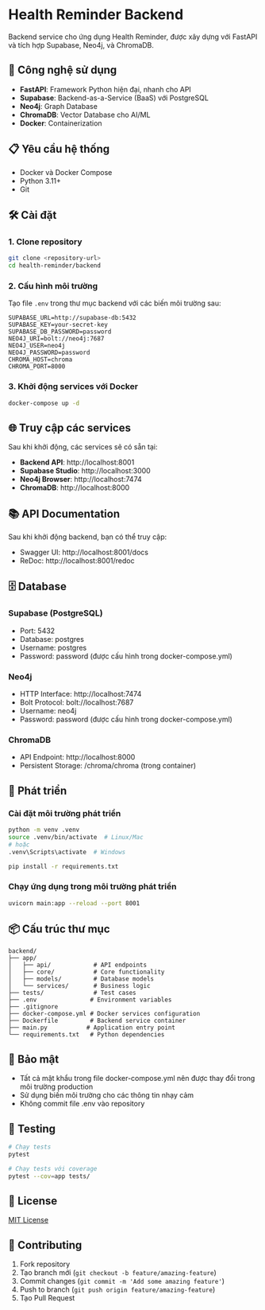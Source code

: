 # Health Reminder Backend

Backend service cho ứng dụng Health Reminder, được xây dựng với FastAPI và tích hợp Supabase, Neo4j, và ChromaDB.

## 🚀 Công nghệ sử dụng

- **FastAPI**: Framework Python hiện đại, nhanh cho API
- **Supabase**: Backend-as-a-Service (BaaS) với PostgreSQL
- **Neo4j**: Graph Database
- **ChromaDB**: Vector Database cho AI/ML
- **Docker**: Containerization

## 📋 Yêu cầu hệ thống

- Docker và Docker Compose
- Python 3.11+
- Git

## 🛠️ Cài đặt

### 1. Clone repository
```bash
git clone <repository-url>
cd health-reminder/backend
```

### 2. Cấu hình môi trường
Tạo file `.env` trong thư mục backend với các biến môi trường sau:
```env
SUPABASE_URL=http://supabase-db:5432
SUPABASE_KEY=your-secret-key
SUPABASE_DB_PASSWORD=password
NEO4J_URI=bolt://neo4j:7687
NEO4J_USER=neo4j
NEO4J_PASSWORD=password
CHROMA_HOST=chroma
CHROMA_PORT=8000
```

### 3. Khởi động services với Docker
```bash
docker-compose up -d
```

## 🌐 Truy cập các services

Sau khi khởi động, các services sẽ có sẵn tại:

- **Backend API**: http://localhost:8001
- **Supabase Studio**: http://localhost:3000
- **Neo4j Browser**: http://localhost:7474
- **ChromaDB**: http://localhost:8000

## 📚 API Documentation

Sau khi khởi động backend, bạn có thể truy cập:
- Swagger UI: http://localhost:8001/docs
- ReDoc: http://localhost:8001/redoc

## 🗄️ Database

### Supabase (PostgreSQL)
- Port: 5432
- Database: postgres
- Username: postgres
- Password: password (được cấu hình trong docker-compose.yml)

### Neo4j
- HTTP Interface: http://localhost:7474
- Bolt Protocol: bolt://localhost:7687
- Username: neo4j
- Password: password (được cấu hình trong docker-compose.yml)

### ChromaDB
- API Endpoint: http://localhost:8000
- Persistent Storage: /chroma/chroma (trong container)

## 🔧 Phát triển

### Cài đặt môi trường phát triển
```bash
python -m venv .venv
source .venv/bin/activate  # Linux/Mac
# hoặc
.venv\Scripts\activate  # Windows

pip install -r requirements.txt
```

### Chạy ứng dụng trong môi trường phát triển
```bash
uvicorn main:app --reload --port 8001
```

## 📦 Cấu trúc thư mục
```
backend/
├── app/
│   ├── api/            # API endpoints
│   ├── core/           # Core functionality
│   ├── models/         # Database models
│   └── services/       # Business logic
├── tests/              # Test cases
├── .env               # Environment variables
├── .gitignore
├── docker-compose.yml # Docker services configuration
├── Dockerfile         # Backend service container
├── main.py           # Application entry point
└── requirements.txt   # Python dependencies
```

## 🔐 Bảo mật

- Tất cả mật khẩu trong file docker-compose.yml nên được thay đổi trong môi trường production
- Sử dụng biến môi trường cho các thông tin nhạy cảm
- Không commit file .env vào repository

## 🧪 Testing

```bash
# Chạy tests
pytest

# Chạy tests với coverage
pytest --cov=app tests/
```

## 📝 License

[MIT License](LICENSE)

## 👥 Contributing

1. Fork repository
2. Tạo branch mới (`git checkout -b feature/amazing-feature`)
3. Commit changes (`git commit -m 'Add some amazing feature'`)
4. Push to branch (`git push origin feature/amazing-feature`)
5. Tạo Pull Request 
